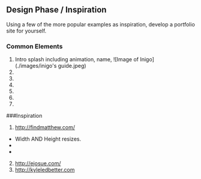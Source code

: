 ## Design Phase / Inspiration
Using a few of the more popular examples as inspiration, develop a portfolio site for yourself.

### Common Elements
1. Intro splash including animation, name,
![Image of Inigo](./images/inigo's guide.jpeg)
2.
3.
4.
5.
6.
7.

###Inspiration
 1. http://findmatthew.com/
  * Width AND Height resizes.
  *
  *

 2. http://ejosue.com/
 3. http://kyleledbetter.com
